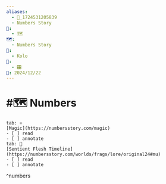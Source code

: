 ```yaml
---
aliases:
  - 📁_1724531205839
  - Numbers Story
📁:
  - 🗺️
🗺️:
  - Numbers Story
👤:
  - Kolo
🔀:
  - 🎛️
📅: 2024/12/22
---
```

# #🗺️ Numbers

```tabs
tab: ⚛️
[Magic](https://numbersstory.com/magic)
- [ ] read
- [ ] annotate
tab: 📅
[Sentient Flesh Timeline](https://numbersstory.com/worlds/frags/lore/original24#mu)
- [ ] read
- [ ] annotate
```

^numbers